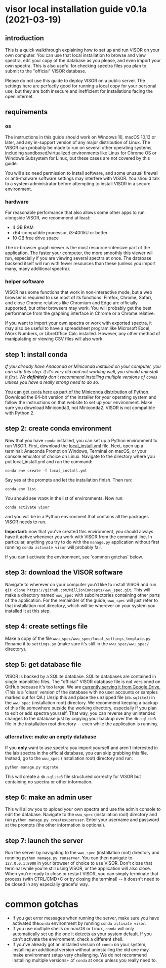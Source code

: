 # visor local installation guide v0.1a (2021-03-19)

## introduction

This is a quick walkthrough explaining how to set up and run VISOR on
your own computer. You can use that local installation to browse and view
spectra, edit your copy of the database as you please, and even import your 
own spectra. This is also useful for checking spectra files you plan to submit
to the "official" VISOR database.

Please do not use this guide to deploy VISOR on a public server. The
settings here are perfectly good for running a local copy for your personal
use, but they are both insecure and inefficient for installations facing the
open internet.

## requirements

### os

The instructions in this guide should work on Windows 10, macOS 10.13 or
later, and any in-support version of any major distribution of Linux. The
VISOR can probably be made to run on several other operating systems,
including sandboxed/virtualized environments like Linux for Chrome OS or
Windows Subsystem for Linux, but these cases are not covered by this guide.

You will also need permission to install software, and some unusual firewall
or anti-malware software settings may interfere with VISOR. You should
talk to a system administrator before attempting to install VISOR in a
secure environment.

### hardware

For reasonable performance that also allows some other apps to run alongside
VISOR, we recommend at least:
* 4 GB RAM
* x64-compatible processor, i3-4005U or better
* 10 GB free drive space

The in-browser graph viewer is the most resource-intensive part of the 
application. The faster your computer, the more smoothly this viewer will run,
especially if you are viewing several spectra at once. The database backend 
itself will run with fewer resources than these (unless you import many, many 
additional spectra).

### helper software

VISOR has some functions that work in non-interactive mode, but a web
browser is required to use most of its functions. Firefox, Chrome, Safari, and
close Chrome relatives like Chromium and Edge are officially supported, but
other browsers may work. You will probably get the best performance from the
graphing interface in Chrome or a Chrome relative.

If you want to import your own spectra or work with exported spectra, it may
also be useful to have a spreadsheet program like Microsoft Excel, iWork
Numbers, or LibreOffice Calc installed. However, any other method of
manipulating or viewing CSV files will also work.

## step 1: install conda

*If you already have Anaconda or Miniconda installed on your computer, you can
skip this step. If it's very old and not working well, you should uninstall it first.
We **definitely** don't recommend installing multiple versions of ```conda```
unless you have a really strong need to do so.*

[You can get ```conda``` here as part of the Miniconda distribution of Python](https://docs.conda.io/projects/continuumio-conda/en/latest/user-guide/install/index.html).
Download the 64-bit version of the installer for your operating system and
follow the instructions on that website to set up your environment. Make sure
you download Miniconda3, not Miniconda2. VISOR is not compatible with
Python 2.

## step 2: create conda environment

Now that you have ```conda``` installed, you can set up a Python environment
to run VISOR. First, download the 
[local_install.yml](https://drive.google.com/file/d/1ptrTI_qbJdaEYLwq5bMtv-AfXdBL_1D5/)
file. Next, open up a terminal: Anaconda Prompt on Windows, Terminal on macOS,
or your console emulator of choice on Linux. Navigate to the directory where
you put local_install.yml and run the command:

```conda env create -f local_install.yml```

Say yes at the prompts and let the installation finish. Then run:

```conda env list```

You should see ```VISOR``` in the list of environments. Now run:

```conda activate visor```

and you will be in a Python environment that contains all the packages
VISOR needs to run. 

**Important:** now that you've created this environment, you should 
always have it active whenever you work with VISOR from the command line.
In particular, anything you try to do with the ```manage.py``` application 
without first running ```conda activate visor``` will probably fail.

If you can't activate the environment, see 'common gotchas' below.


## step 3: download the VISOR software

Navigate to wherever on your computer you'd like to install VISOR and run
```git clone https://github.com/MillionConcepts/wwu_spec.git```. This will
make a directory named ```wwu_spec``` with subdirectories containing other
parts of the application. For the remainder of the guide, ```wwu_spec``` will
just refer to that installation root directory, which will be wherever on your
system you installed it at this step.

## step 4: create settings file

Make a copy of the file
```wwu_spec/wwu_spec/local_settings_template.py```. Rename it to
```settings.py``` (make sure it's still in the ```wwu_spec/wwu_spec/``` 
directory).

## step 5: get database file

VISOR is backed by a SQLite database. SQLite databases are contained in
single monolithic files. The "official" VISOR database file is not versioned
on GitHub because it's too large. We are
[currently serving it from Google Drive.](https://drive.google.com/file/d/1l7N3yEYa9pJ5Vw2HitvNULm6yLyf4IrY/)
(This is a 'clean' version of the database with no user accounts or samples
marked out for QA.) Unzip this and place the unzipped file (```db.sqlite3```) 
in the ```wwu_spec```  (installation root) directory. We recommend keeping a 
backup of this file somewhere outside the working directory, especially if 
you plan to edit or add spectra yourself. That way, you can reverse any 
unintended changes to the database just by copying your backup over the 
```db.sqlite3``` file in the installation root directory -- even while the
application is running.

### alternative: make an empty database
If you **only** want to use spectra you import yourself and aren't interested
in the lab spectra in the official database, you can skip grabbing this file.
Instead, go to the ```wwu_spec``` (installation root) directory and run:

```python manage.py migrate```

This will create a ```db.sqlite3``` file structured correctly for VISOR
but containing no spectra or other information.

## step 6: make an admin user

This will allow you to upload your own spectra and use the admin console to
edit the database. Navigate to the ```wwu_spec``` (installation root) 
directory and run ```python manage.py createsuperuser```. Enter your username 
and password at the prompts (the other information is optional).

## step 7: launch the server

Run the server by navigating to the ```wwu_spec``` (installation root) 
directory and running ```python manage.py runserver```. You can then navigate
to ```127.0.0.1:8000``` in your browser of choice to use VISOR. Don't
close that terminal while you're still using VISOR, or the application
will also close. When you're ready to close or restart VISOR, you can
simply terminate that process (with CTRL/CMD+C or by closing the terminal) -- it
doesn't need to be closed in any especially graceful way.

# common gotchas

* If you get error messages when running the server, make sure you have activated 
the```conda``` environment by running ```conda activate visor```.
* If you use multiple shells on macOS or Linux, ```conda``` will only 
automatically set up the one it detects as your system default. If you can't
activate the environment, check a different shell.
* If you've already got an installed version of ```conda``` on your system, installing
an additional version without uninstalling the old one may make environment setup very
challenging. We do not recommend installing multiple versions+ of ```conda``` at once
unless you really need to.
